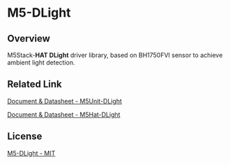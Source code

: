# M5-DLight

## Overview

M5Stack-**HAT DLight** driver library, based on BH1750FVI sensor to achieve ambient light detection.

## Related Link

[Document & Datasheet - M5Unit-DLight](https://docs.m5stack.com/en/hat/hat_dlight)

[Document & Datasheet - M5Hat-DLight](https://docs.m5stack.com/en/hat/hat_dlight)


## License

[M5-DLight - MIT](LICENSE)
